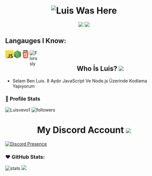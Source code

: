 <h1 align="center"> </🌼Luis>  
<img src="https://readme-typing-svg.herokuapp.com/?font=Fira+Code&duration=2500&pause=500&color=14FF00&width=530&lines=🌼+Ücretli+%26+Public-Ekip+İçin%3A+LUISCLASS%20¿%239512" alt="Luis Was Here" />
</h1>
<p align="center">
 <a href="https://discord.com/users/727342003339395146" target"blank_"><img src="https://img.shields.io/badge/Discord%20-7289DA.svg?&style=for-the-badge&logo=discord&logoColor=white"></a>
  <a href="https://github.com/Luisvevo1" target"blank_"><img src="https://img.shields.io/badge/GitHub%20-191717.svg?&style=for-the-badge&logo=github&logoColor=white"></a>
 
  
 
 ## Langauges I Know:

<img align="left" alt="JavaScript" width="26px" src="https://raw.githubusercontent.com/github/explore/80688e429a7d4ef2fca1e82350fe8e3517d3494d/topics/javascript/javascript.png" />
<img align="left" alt="Node.js" width="26px" src="https://raw.githubusercontent.com/github/explore/80688e429a7d4ef2fca1e82350fe8e3517d3494d/topics/nodejs/nodejs.png" />
<img align="left" alt="HTML" width="26px" src="https://raw.githubusercontent.com/github/explore/80688e429a7d4ef2fca1e82350fe8e3517d3494d/topics/html/html.png" />
 <img align="left" alt="Florssly" width="26px" src="https://cdn.discordapp.com/emojis/705705522522750988.png?size=96" />
</br>

<h2 align="center">Who İs Luis? <img src="https://cdn.discordapp.com/emojis/903736036725760020.gif?size=96" width="30px"> </h2>


- Selam Ben Luis. 8 Aydır JavaScript Ve Node.js Üzerinde Kodlama Yapıyorum


<h3>🌼 Profile Stats</h3>
<img src="https://komarev.com/ghpvc/?username=florssly&label=Ziyaretçi%20Sayısı&color=552b75" alt="Luisvevo1" />
<img alt="followers" title="Github'dan Takip Et" src="https://img.shields.io/github/followers/Luisvevo1?color=236ad3&labelColor=1155ba&style=for-the-badge&logo=github&label=follower"/></a>

<h1 align="center"> My Discord Account <img src="https://cdn.discordapp.com/emojis/903736036725760020.gif?size=96" width="30px"> </h1>

[![Discord Presence](https://lanyard-profile-readme.vercel.app/api/727342003339395146?hideDiscrim=true)](https://discord.com/users/727342003339395146)


<h3 align="left">❤️ GitHub Stats:</h3>
<p align="left">
   <img src="https://github-readme-stats.vercel.app/api?username=Luisvevo1&count_private=true&show_icons=true&theme=midnight-purple&hide_border=true" width="%150" height="150px" alt="stats" />
   <img src="https://github-readme-stats.vercel.app/api/top-langs/?username=Luisvevo1&layout=compact&show_icons=true&theme=midnight-purple&hide_border=true"width="%100" height="150px" />
